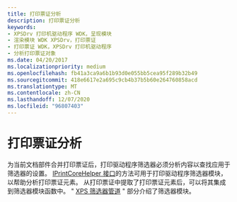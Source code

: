 ```yaml
---
title: 打印票证分析
description: 打印票证分析
keywords:
- XPSDrv 打印机驱动程序 WDK，呈现模块
- 渲染模块 WDK XPSDrv，打印票证
- 打印票证 WDK，XPSDrv 打印机驱动程序
- 分析打印票证对象
ms.date: 04/20/2017
ms.localizationpriority: medium
ms.openlocfilehash: fb41a3ca9a6b1b93d0e055bb5cea95f289b32b49
ms.sourcegitcommit: 418e6617e2a695c9cb4b37b5b60e264760858acd
ms.translationtype: MT
ms.contentlocale: zh-CN
ms.lasthandoff: 12/07/2020
ms.locfileid: "96807403"
---
```

# <a name="print-ticket-parsing"></a>打印票证分析


为当前文档部件合并打印票证后，打印驱动程序筛选器必须分析内容以查找应用于筛选器的设置。 [IPrintCoreHelper 接口](/windows-hardware/drivers/ddi/prcomoem/nn-prcomoem-iprintcorehelper)的方法可用于打印驱动程序筛选器模块，以帮助分析打印票证元素。 从打印票证中提取了打印票证元素后，可以将其集成到筛选器模块函数中。 " [XPS 筛选器管道](xpsdrv-printer-driver.md) " 部分介绍了筛选器模块。

 


